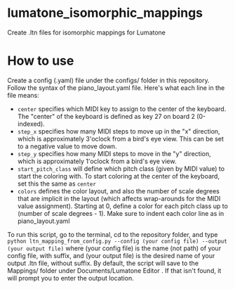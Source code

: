 # lumatone_isomorphic_mappings
Create .ltn files for isomorphic mappings for Lumatone

# How to use
Create a config (.yaml) file under the configs/ folder in this repository. Follow the syntax of the piano_layout.yaml file. Here's what each line in the file means:

- `center` specifies which MIDI key to assign to the center of the keyboard. The "center" of the keyboard is defined as key 27 on board 2 (0-indexed).
- `step_x` specifies how many MIDI steps to move up in the "x" direction, which is approximately 3'oclock from a bird's eye view. This can be set to a negative value to move down.
- `step_y` specifies how many MIDI steps to move in the "y" direction, which is approximately 1'oclock from a bird's eye view.
- `start_pitch_class` will define which pitch class (given by MIDI value) to start the coloring with. To start coloring at the center of the keyboard, set this the same as `center`
- `colors` defines the color layout, and also the number of scale degrees that are implicit in the layout (which affects wrap-arounds for the MIDI value assignment). Starting at 0, define a color for each pitch class up to (number of scale degrees - 1). Make sure to indent each color line as in piano_layout.yaml

To run this script, go to the terminal, cd to the repository folder, and type `python ltn_mapping_from_config.py --config (your config file) --output (your output file)` where (your config file) is the name (not path) of your config file, with suffix, and (your output file) is the desired name of your output .ltn file, without suffix. By default, the script will save to the Mappings/ folder under Documents/Lumatone Editor . If that isn't found, it will prompt you to enter the output location.
